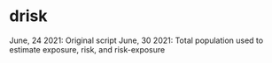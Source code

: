 # drisk
June, 24 2021: Original script
June, 30 2021: Total population used to estimate exposure, risk, and risk-exposure






